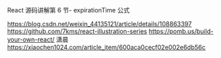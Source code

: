 <!--
 * @Author: your name
 * @Date: 2021-05-06 12:29:53
 * @LastEditTime: 2022-06-29 14:43:30
 * @LastEditors: Yao guan shou
 * @Description: In User Settings Edi
 * @FilePath: /react/react逐行源码分析文档/react帖子.md
-->
React 源码讲解第 6 节- expirationTime 公式

https://blog.csdn.net/weixin_44135121/article/details/108863397
https://github.com/7kms/react-illustration-series
https://pomb.us/build-your-own-react/
潇晨 https://xiaochen1024.com/article_item/600aca0cecf02e002e6db56c